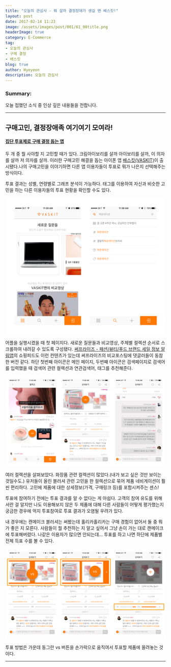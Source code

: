 ```yaml
---
title: "오늘의 관심사 - 뭐 살까 결정장애가 생길 땐 배스킷!"
layout: post
date: 2017-02-14 11:23
image: /assets/images/post/001/61_00title.png
headerImage: true
category: E-Commerce
tag:
- 오늘의 관심사
- 구매 결정
- 배스킷
blog: true
author: Hyeyeon
description: 오늘의 관심사
---
```


### Summary:

오늘 접했던 소식 중 인상 깊은 내용들을 전합니다.

---


## 구매고민, 결정장애족 여기여기 모여라!

#### [집단 투표제로 구매 결정 돕는 앱](http://www.venturesquare.net/743314)

두 개 중 뭘 사야할 지 고민할 때가 있다. 크림아이보리를 살까 아이보리를 살까, 이 의자를 살까 저 의자를 살까. 이러한 구매고민 해결을 돕는 아이폰 앱 [배스킷(VASKIT)](https://appsto.re/kr/bUJ3gb.i)이 출시됐다.나의 구매고민을 이야기하면 다른 앱 이용자들이 투표로 뭐가 나은지 선택해주는 방식이다.

투표 결과는 성별, 연령별로 그래프 분석이 가능하다. 태그를 이용하여 자신과 비슷한 고민을 하는 다른 이용자들의 투표 현황을 확인할 수도 있다.

![pic1](/assets/images/post/001/61_01.png)

어플을 실행시켰을 때 첫 페이지다. 새로운 질문들과 비교영상, 주제별 컬렉션 순서로 스크롤하여 내려갈 수 있도록 구성됐다. [써프라이즈 - 패션/뷰티/푸드 브랜드 세일 정보 알림앱](https://appsto.re/kr/io8F6.i)의 쇼핑피드도 이런 컨텐츠가 있는데 써프라이즈의 비교포스팅에 댓글러들이 동참한 버전 같다. 하단 첫번째 아이콘은 메인 페이지, 두번째 아이콘은 검색페이지로 검색어를 입력했을 때 검색어 관련 컬렉션과 연관검색어, 태그를 추천해준다.

![pic2](/assets/images/post/001/61_02.png)

여러 컬렉션을 살펴보았다. 화장품 관련 컬렉션이 많았다.(내가 보고 싶은 것만 보이는 것일수도.) 유저들이 올린 블러셔 관련 고민을 한 컬렉션으로 묶어 제품 네비게이션이 훨씬 편리하다. 고민에 제품에 대한 상세정보(가격, 구매링크 등)를 포함시켜주는 센스!

투표에 참여하기 전에는 투표 결과를 알 수 없다는 게 아쉽다. 고객의 참여 유도를 위해서란 걸 알지만 나도 이용해보지 않은 두 제품에 대해 다른 사람들이 어떻게 평가했는지 궁금한 경우에 억지 투표참여로 투표 결과가 오염될 우려가 있다.

내 경우에는 캔메이크 블러셔는 써봤는데 홀리카홀리카는 구매 경험이 없어서 둘 중 뭐가 좋은 지 모른다. 사람들이 뭘 추천하는 지 알고 싶어서 그냥 손이 가는 대로 캔메이크에 투표해버렸다. 나같은 이용자가 많으면 안되는데... 투표를 하고 나면 하단에 제품별 전체 득표 수를 볼 수 있다.

![pic3](/assets/images/post/001/61_03.png)
<figcaption class='caption'>투표 방법은 가운데 동그란 vs 버튼을 손가락으로 움직여서 투표할 제품에 올려놓는 것이다.</figcaption>

---
